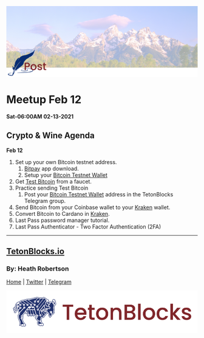 ![Cover Photo](../../assets/images/tetonblocks_blog_tetonblocks-post-cover.jpg)

# Meetup Feb 12
**Sat-06:00AM 02-13-2021**

## Crypto & Wine Agenda
__Feb 12__


1. Set up your own Bitcoin testnet address.
    1. [Bitpay] app download.
    2. Setup your [Bitcoin Testnet Wallet]
1. Get [Test Bitcoin] from a faucet.
1. Practice sending Test Bitcoin
    1. Post your [Bitcoin Testnet Wallet] address in the TetonBlocks Telegram group.
1. Send Bitcoin from your Coinbase wallet to your [Kraken] wallet.
1. Convert Bitcoin to Cardano in [Kraken]. 
1. Last Pass password manager tutorial.
1. Last Pass Authenticator - Two Factor Authentication (2FA)


[Bitpay]: https://bitpay.com/wallet
[Bitcoin Testnet Wallet]: https://support.bitpay.com/hc/en-us/articles/360015463612-How-to-Create-a-Testnet-Wallet
[Test Bitcoin]: https://bitcoinfaucet.uo1.net/send.php
[LastPass]: https://lastpass.com/misc_download2.php
[Kraken]: https://r.kraken.com/QRqMz




---
## [TetonBlocks.io](https://tetonblocks.io)
### By: Heath Robertson


[Home](../../index.md) | [Twitter](https://twitter.com/TetonBlocks) | [Telegram](https://t.me/TetonPool)

![Footer Image](../../assets/images/tetonblocks_logo_banner.png)
